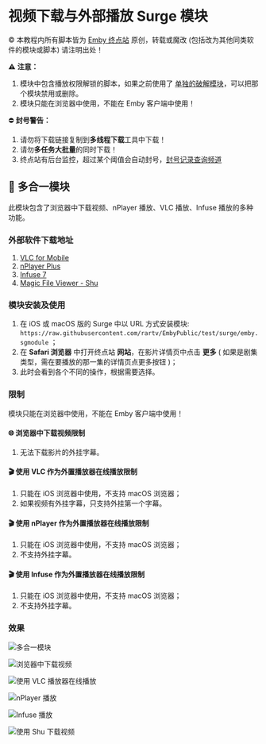 # 视频下载与外部播放 Surge 模块

© 本教程内所有脚本皆为 [Emby 终点站](https://t.me/EmbyPublic) 原创，转载或魔改 (包括改为其他同类软件的模块或脚本) 请注明出处！

⚠️ **注意：**

1. 模块中包含播放权限解锁的脚本，如果之前使用了 [单独的破解模块](https://embywiki.911997.xyz/use-on-various-devices/use-on-ios/use-official-client/crack-with-surge.html)，可以把那个模块禁用或删除。
2. 模块只能在浏览器中使用，不能在 Emby 客户端中使用！

⛔️ **封号警告：**

1. 请勿将下载链接复制到**多线程下载**工具中下载！
2. 请勿**多任务大批量**的同时下载！
3. 终点站有后台监控，超过某个阈值会自动封号，[封号记录查询频道](https://t.me/joinchat/U7M2tqH3NKErZmP_)

## 🙏 多合一模块

此模块包含了浏览器中下载视频、nPlayer 播放、VLC 播放、Infuse 播放的多种功能。

### 外部软件下载地址

1. [VLC for Mobile](https://itunes.apple.com/app/id650377962)
2. [nPlayer Plus](https://itunes.apple.com/app/id539397400)
3. [Infuse 7](https://itunes.apple.com/app/id1136220934)
4. [Magic File Viewer - Shu](https://itunes.apple.com/app/id1282297037)

### 模块安装及使用

1. 在 iOS 或 macOS 版的 Surge 中以 URL 方式安装模块: `https://raw.githubusercontent.com/rartv/EmbyPublic/test/surge/emby.sgmodule` ；
2. 在 **Safari 浏览器** 中打开终点站 **网站**，在影片详情页中点击 **更多** ( 如果是剧集类型，需在要播放的那一集的详情页点更多按钮 )；
3. 此时会看到各个不同的操作，根据需要选择。

### 限制

模块只能在浏览器中使用，不能在 Emby 客户端中使用！

#### 🌐 浏览器中下载视频限制

1. 无法下载影片的外挂字幕。

#### 🎬 使用 VLC 作为外置播放器在线播放限制

1. 只能在 iOS 浏览器中使用，不支持 macOS 浏览器；
2. 如果视频有外挂字幕，只支持外挂第一个字幕。

#### 🎬 使用 nPlayer 作为外置播放器在线播放限制

1. 只能在 iOS 浏览器中使用，不支持 macOS 浏览器；
2. 不支持外挂字幕。

#### 🎬 使用 Infuse 作为外置播放器在线播放限制

1. 只能在 iOS 浏览器中使用，不支持 macOS 浏览器；
2. 不支持外挂字幕。

### 效果

![多合一模块](https://raw.githubusercontent.com/tingv/image/Shortcuts/2021/8/26/8ADFA930-2DF4-4A6C-B3E2-E5915862A028_051046.jpeg)

![浏览器中下载视频](https://raw.githubusercontent.com/tingv/image/Shortcuts/2021/8/19/D41B9DC0-E715-4C98-B6BB-BBADC456BDA7_162833.jpeg)

![使用 VLC 播放器在线播放](https://raw.githubusercontent.com/tingv/image/Shortcuts/2021/8/19/A1B7ACE3-72AD-4C27-96FB-B1D4A847FA73_162248.jpeg)

![nPlayer 播放](https://raw.githubusercontent.com/tingv/image/Shortcuts/2021/8/28/4CC03724-FC3D-4C27-9BC4-F33DCC9AFE53_075200.jpeg)

![Infuse 播放](https://raw.githubusercontent.com/tingv/image/Shortcuts/2021/8/28/5CC95C99-62BB-4C67-BCD9-6413121AD4B2_075140.jpeg)

![使用 Shu 下载视频](https://raw.githubusercontent.com/tingv/image/Shortcuts/2021/8/19/49688D2F-2147-4D4D-A89D-2D299BCF92DB_162230.jpeg)
